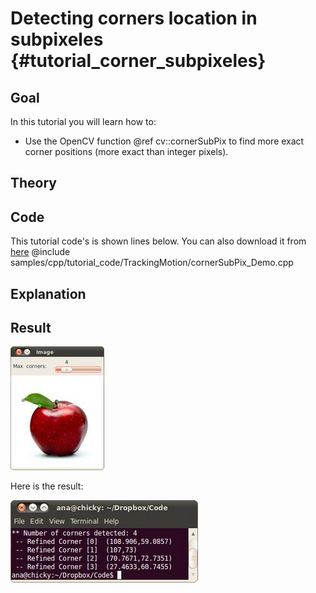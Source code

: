 Detecting corners location in subpixeles {#tutorial_corner_subpixeles}
========================================

Goal
----

In this tutorial you will learn how to:

-   Use the OpenCV function @ref cv::cornerSubPix to find more exact corner positions (more exact
    than integer pixels).

Theory
------

Code
----

This tutorial code's is shown lines below. You can also download it from
[here](https://github.com/opencv/opencv/tree/master/samples/cpp/tutorial_code/TrackingMotion/cornerSubPix_Demo.cpp)
@include samples/cpp/tutorial_code/TrackingMotion/cornerSubPix_Demo.cpp

Explanation
-----------

Result
------

![](images/Corner_Subpixeles_Original_Image.jpg)

Here is the result:

![](images/Corner_Subpixeles_Result.jpg)
